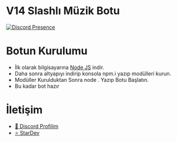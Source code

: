 # V14 Slashlı Müzik Botu

  

[![Discord Presence](https://lanyard-profile-readme.vercel.app/api/1143638421257072661?theme=dark&hideDiscrim=false&hideBadges=false&bg=000000&borderRadius=35px)](https://discord.com/users/1143638421257072661)

   
 # Botun Kurulumu

- İlk olarak bilgisayarına [Node JS](https://nodejs.org/en/) indir.
 - Daha sonra altyapıyı indirip konsola npm.i yazıp modülleri kurun.
 - Modüller Kurulduktan Sonra node . Yazıp Botu Başlatın.
 - Bu kadar bot hazır

  

 # İletişim

- [🎈 Discord Profilim](https://discord.com/users/1143638421257072661)
- [⭐ StarDev](https://discord.gg/ez8kSfyCa7)

  
